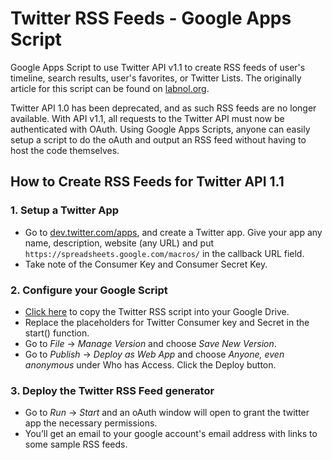 # Twitter RSS Feeds - Google Apps Script

Google Apps Script to use Twitter API v1.1 to create RSS feeds of  user's timeline, search results, user's favorites, or Twitter Lists. The originally article for this script can be found on [labnol.org](http://www.labnol.org/internet/google-plus-rss-feeds/25557/).

Twitter API 1.0 has been deprecated, and as such RSS feeds are no longer available. With API v1.1, all requests to the Twitter API must now be authenticated with OAuth. Using Google Apps Scripts, anyone can easily setup a script to do the oAuth and output an RSS feed without having to host the code themselves.

## How to Create RSS Feeds for Twitter API 1.1

### 1. Setup a Twitter App

* Go to [dev.twitter.com/apps](https://dev.twitter.com/apps), and create a Twitter app. Give your app any name, description, website (any URL) and put ```https://spreadsheets.google.com/macros/``` in the callback URL field.
* Take note of the Consumer Key and Consumer Secret Key.

### 2. Configure your Google Script
* [Click here](https://script.google.com/d/1xrMvosTNNWsBH5aJJjLcqEGMFCC4tmNsN-gz9mjKFbT74bIKBKVu-Z5z/edit?newcopy=true) to copy the Twitter RSS script into your Google Drive. 
* Replace the placeholders for Twitter Consumer key and Secret in the start() function.
* Go to *File* -> *Manage Version* and choose *Save New Version*.
* Go to *Publish* -> *Deploy as Web App* and choose *Anyone, even anonymous* under Who has Access. Click the Deploy button.

### 3. Deploy the Twitter RSS Feed generator
* Go to *Run* -> *Start* and an oAuth window will open to grant the twitter app the necessary permissions.
* You’ll get an email to your google account's email address with links to some sample RSS feeds.
